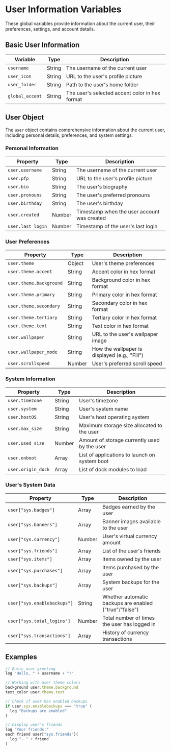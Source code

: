# User Information Variables

These global variables provide information about the current user, their preferences, settings, and account details.

## Basic User Information

| Variable | Type | Description |
|----------|------|-------------|
| `username` | String | The username of the current user |
| `user_icon` | String | URL to the user's profile picture |
| `user_folder` | String | Path to the user's home folder |
| `global_accent` | String | The user's selected accent color in hex format |

## User Object

The `user` object contains comprehensive information about the current user, including personal details, preferences, and system settings.

### Personal Information

| Property | Type | Description |
|----------|------|-------------|
| `user.username` | String | The username of the current user |
| `user.pfp` | String | URL to the user's profile picture |
| `user.bio` | String | The user's biography |
| `user.pronouns` | String | The user's preferred pronouns |
| `user.birthday` | String | The user's birthday |
| `user.created` | Number | Timestamp when the user account was created |
| `user.last_login` | Number | Timestamp of the user's last login |

### User Preferences

| Property | Type | Description |
|----------|------|-------------|
| `user.theme` | Object | User's theme preferences |
| `user.theme.accent` | String | Accent color in hex format |
| `user.theme.background` | String | Background color in hex format |
| `user.theme.primary` | String | Primary color in hex format |
| `user.theme.secondary` | String | Secondary color in hex format |
| `user.theme.tertiary` | String | Tertiary color in hex format |
| `user.theme.text` | String | Text color in hex format |
| `user.wallpaper` | String | URL to the user's wallpaper image |
| `user.wallpaper_mode` | String | How the wallpaper is displayed (e.g., "Fill") |
| `user.scrollspeed` | Number | User's preferred scroll speed |

### System Information

| Property | Type | Description |
|----------|------|-------------|
| `user.timezone` | String | User's timezone |
| `user.system` | String | User's system name |
| `user.hostOS` | String | User's host operating system |
| `user.max_size` | String | Maximum storage size allocated to the user |
| `user.used_size` | Number | Amount of storage currently used by the user |
| `user.onboot` | Array | List of applications to launch on system boot |
| `user.origin_dock` | Array | List of dock modules to load |

### User's System Data

| Property | Type | Description |
|----------|------|-------------|
| `user["sys.badges"]` | Array | Badges earned by the user |
| `user["sys.banners"]` | Array | Banner images available to the user |
| `user["sys.currency"]` | Number | User's virtual currency amount |
| `user["sys.friends"]` | Array | List of the user's friends |
| `user["sys.items"]` | Array | Items owned by the user |
| `user["sys.purchases"]` | Array | Items purchased by the user |
| `user["sys.backups"]` | Array | System backups for the user |
| `user["sys.enablebackups"]` | String | Whether automatic backups are enabled ("true"/"false") |
| `user["sys.total_logins"]` | Number | Total number of times the user has logged in |
| `user["sys.transactions"]` | Array | History of currency transactions |

## Examples

```javascript
// Basic user greeting
log "Hello, " + username + "!"

// Working with user theme colors
background user.theme.background
text_color user.theme.text

// Check if user has enabled backups
if user.sys.enablebackups === "true" (
  log "Backups are enabled"
)

// Display user's friends
log "Your friends:"
each friend user["sys.friends"](
  log "- " + friend
)
```